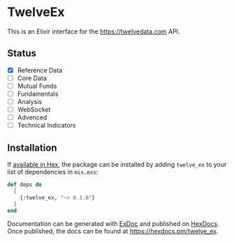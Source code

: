 # TwelveEx

This is an Elixir interface for the https://twelvedata.com API.

## Status

- [x] Reference Data
- [ ] Core Data
- [ ] Mutual Funds
- [ ] Fundamentals
- [ ] Analysis
- [ ] WebSocket
- [ ] Advenced
- [ ] Technical Indicators

## Installation

If [available in Hex](https://hex.pm/docs/publish), the package can be installed
by adding `twelve_ex` to your list of dependencies in `mix.exs`:

```elixir
def deps do
  [
    {:twelve_ex, "~> 0.1.0"}
  ]
end
```

Documentation can be generated with [ExDoc](https://github.com/elixir-lang/ex_doc)
and published on [HexDocs](https://hexdocs.pm). Once published, the docs can
be found at <https://hexdocs.pm/twelve_ex>.

